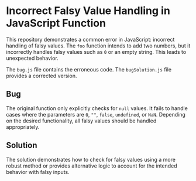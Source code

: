 # Incorrect Falsy Value Handling in JavaScript Function

This repository demonstrates a common error in JavaScript: incorrect handling of falsy values. The `foo` function intends to add two numbers, but it incorrectly handles falsy values such as `0` or an empty string. This leads to unexpected behavior.

The `bug.js` file contains the erroneous code. The `bugSolution.js` file provides a corrected version. 

## Bug

The original function only explicitly checks for `null` values. It fails to handle cases where the parameters are `0`, `""`, `false`, `undefined`, or `NaN`.  Depending on the desired functionality, all falsy values should be handled appropriately.

## Solution

The solution demonstrates how to check for falsy values using a more robust method or provides alternative logic to account for the intended behavior with falsy inputs. 